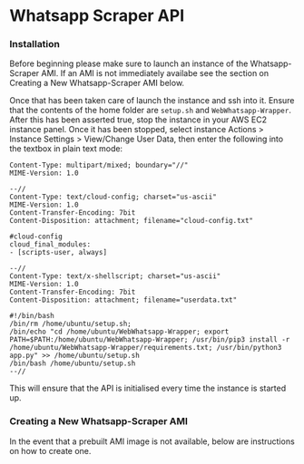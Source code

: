 # Whatsapp Scraper API

### Installation

Before beginning please make sure to launch an instance of the Whatsapp-Scraper AMI. If an AMI is not immediately availabe see the section on Creating a New Whatsapp-Scraper AMI below.

Once that has been taken care of launch the instance and ssh into it. Ensure that the contents of the home folder are `setup.sh` and `WebWhatsapp-Wrapper`.
After this has been asserted true, stop the instance in your AWS EC2 instance panel. Once it has been stopped, select instance Actions > Instance Settings > View/Change User Data, then enter the following into the textbox in plain text mode:
```
Content-Type: multipart/mixed; boundary="//"
MIME-Version: 1.0

--//
Content-Type: text/cloud-config; charset="us-ascii"
MIME-Version: 1.0
Content-Transfer-Encoding: 7bit
Content-Disposition: attachment; filename="cloud-config.txt"

#cloud-config
cloud_final_modules:
- [scripts-user, always]

--//
Content-Type: text/x-shellscript; charset="us-ascii"
MIME-Version: 1.0
Content-Transfer-Encoding: 7bit
Content-Disposition: attachment; filename="userdata.txt"

#!/bin/bash
/bin/rm /home/ubuntu/setup.sh;
/bin/echo "cd /home/ubuntu/WebWhatsapp-Wrapper; export PATH=$PATH:/home/ubuntu/WebWhatsapp-Wrapper; /usr/bin/pip3 install -r /home/ubuntu/WebWhatsapp-Wrapper/requirements.txt; /usr/bin/python3 app.py" >> /home/ubuntu/setup.sh
/bin/bash /home/ubuntu/setup.sh
--//
```

This will ensure that the API is initialised every time the instance is started up. 

### Creating a New Whatsapp-Scraper AMI

In the event that a prebuilt AMI image is not available, below are instructions on how to create one.

